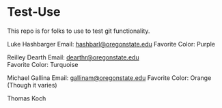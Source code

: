 # Test-Use
This repo is for folks to use to test git functionality.

Luke Hashbarger
Email: hashbarl@oregonstate.edu
Favorite Color: Purple

Reilley Dearth
Email: dearthr@oregonstate.edu  
Favorite Color: Turquoise

Michael Gallina
Email: gallinam@oregonstate.edu
Favorite Color: Orange (Though it varies)


Thomas Koch
